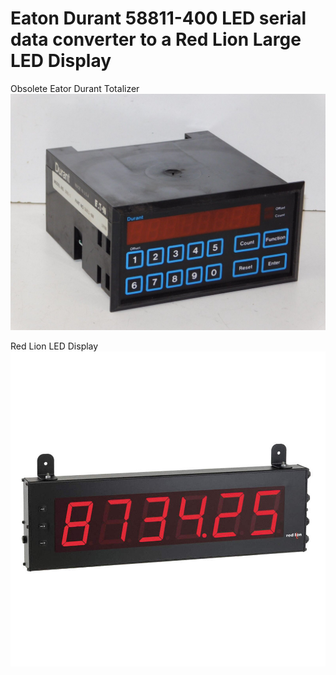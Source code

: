# Eaton Durant 58811-400 LED serial data converter to a Red Lion Large LED Display

Obsolete Eator Durant Totalizer
<img src="/images/EATON.JPG">

Red Lion LED Display
<img src="/images/REDLION.JPG">
